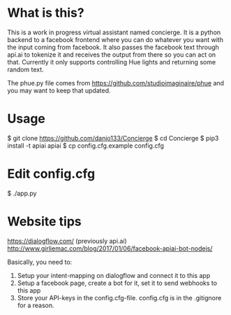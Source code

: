 # What is this?
This is a work in progress virtual assistant named concierge.
It is a python backend to a facebook frontend where you can do whatever you want with the input coming from facebook.
It also passes the facebook text through api.ai to tokenize it and receives the output from there so you can act on that.
Currently it only supports controlling Hue lights and returning some random text.

The phue.py file comes from https://github.com/studioimaginaire/phue and you may want to keep that updated.

# Usage
$ git clone https://github.com/danjo133/Concierge
$ cd Concierge
$ pip3 install -t apiai apiai
$ cp config.cfg.example config.cfg
# Edit config.cfg
$ ./app.py

# Website tips
https://dialogflow.com/ (previously api.ai)
http://www.girliemac.com/blog/2017/01/06/facebook-apiai-bot-nodejs/

Basically, you need to:
1) Setup your intent-mapping on dialogflow and connect it to this app
2) Setup a facebook page, create a bot for it, set it to send webhooks to this app
3) Store your API-keys in the config.cfg-file. config.cfg is in the .gitignore for a reason.